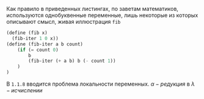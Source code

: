 Как правило в приведенных листингах, по заветам математиков, используются однобуквенные переменные, лишь некоторые из которых описывают смысл, живая иллюстрация `fib`
```scheme
(define (fib x)
  (fib-iter 1 0 x))
(define (fib-iter a b count)
	(if (= count 0)
		b
		(fib-iter (+ a b) b (- count 1))
	)
)
```

В `1.1.8` вводится проблема локальности переменных. $\alpha-редукция$ в $\lambda-исчислении$ 

 
 